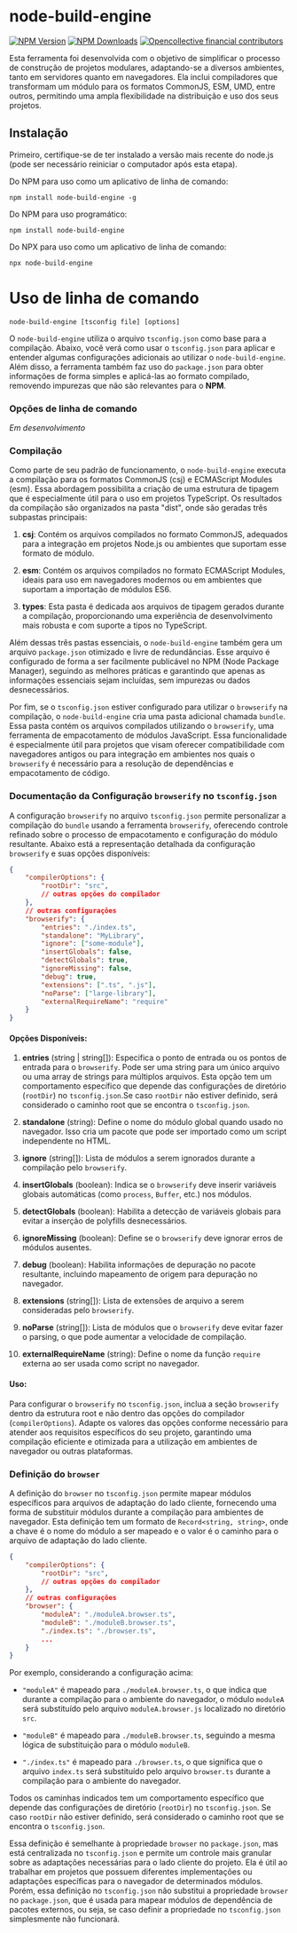 # node-build-engine

[![NPM Version][npm-image]][npm-url]
[![NPM Downloads][downloads-image]][downloads-url]
[![Opencollective financial contributors][opencollective-contributors]][opencollective-url]

[npm-image]: https://img.shields.io/npm/v/node-build-engine.svg
[npm-url]: https://npmjs.org/package/node-build-engine
[downloads-image]: https://img.shields.io/npm/dm/node-build-engine.svg
[downloads-url]: https://npmjs.org/package/node-build-engine
[opencollective-contributors]: https://opencollective.com/node-build-engine/tiers/badge.svg
[opencollective-url]: https://opencollective.com/node-build-engine

Esta ferramenta foi desenvolvida com o objetivo de simplificar o processo de construção de projetos modulares, adaptando-se a diversos ambientes, tanto em servidores quanto em navegadores. Ela inclui compiladores que transformam um módulo para os formatos CommonJS, ESM, UMD, entre outros, permitindo uma ampla flexibilidade na distribuição e uso dos seus projetos.

Instalação
----------

Primeiro, certifique-se de ter instalado a versão mais recente do node.js (pode ser necessário reiniciar o computador após esta etapa).

Do NPM para uso como um aplicativo de linha de comando:

    npm install node-build-engine -g

Do NPM para uso programático:

    npm install node-build-engine

Do NPX para uso como um aplicativo de linha de comando:

    npx node-build-engine

# Uso de linha de comando

<!-- CLI_USAGE:START -->

```
node-build-engine [tsconfig file] [options]
```

O `node-build-engine` utiliza o arquivo `tsconfig.json` como base para a compilação. Abaixo, você verá como usar o `tsconfig.json` para aplicar e entender algumas configurações adicionais ao utilizar o `node-build-engine`. Além disso, a ferramenta também faz uso do `package.json` para obter informações de forma simples e aplicá-las ao formato compilado, removendo impurezas que não são relevantes para o **NPM**.

### Opções de linha de comando

*Em desenvolvimento*

### Compilação

Como parte de seu padrão de funcionamento, o `node-build-engine` executa a compilação para os formatos CommonJS (csj) e ECMAScript Modules (esm). Essa abordagem possibilita a criação de uma estrutura de tipagem que é especialmente útil para o uso em projetos TypeScript. Os resultados da compilação são organizados na pasta "dist", onde são geradas três subpastas principais:

1. **csj**: Contém os arquivos compilados no formato CommonJS, adequados para a integração em projetos Node.js ou ambientes que suportam esse formato de módulo.

2. **esm**: Contém os arquivos compilados no formato ECMAScript Modules, ideais para uso em navegadores modernos ou em ambientes que suportam a importação de módulos ES6.

3. **types**: Esta pasta é dedicada aos arquivos de tipagem gerados durante a compilação, proporcionando uma experiência de desenvolvimento mais robusta e com suporte a tipos no TypeScript.

Além dessas três pastas essenciais, o `node-build-engine` também gera um arquivo `package.json` otimizado e livre de redundâncias. Esse arquivo é configurado de forma a ser facilmente publicável no NPM (Node Package Manager), seguindo as melhores práticas e garantindo que apenas as informações essenciais sejam incluídas, sem impurezas ou dados desnecessários.

Por fim, se o `tsconfig.json` estiver configurado para utilizar o `browserify` na compilação, o `node-build-engine` cria uma pasta adicional chamada `bundle`. Essa pasta contém os arquivos compilados utilizando o `browserify`, uma ferramenta de empacotamento de módulos JavaScript. Essa funcionalidade é especialmente útil para projetos que visam oferecer compatibilidade com navegadores antigos ou para integração em ambientes nos quais o `browserify` é necessário para a resolução de dependências e empacotamento de código.

### Documentação da Configuração `browserify` no `tsconfig.json`

A configuração `browserify` no arquivo `tsconfig.json` permite personalizar a compilação do `bundle` usando a ferramenta `browserify`, oferecendo controle refinado sobre o processo de empacotamento e configuração do módulo resultante. Abaixo está a representação detalhada da configuração `browserify` e suas opções disponíveis:

```json
{
    "compilerOptions": {
        "rootDir": "src",
        // outras opções do compilador
    },
    // outras configurações
    "browserify": {
        "entries": "./index.ts",
        "standalone": "MyLibrary",
        "ignore": ["some-module"],
        "insertGlobals": false,
        "detectGlobals": true,
        "ignoreMissing": false,
        "debug": true,
        "extensions": [".ts", ".js"],
        "noParse": ["large-library"],
        "externalRequireName": "require"
    }
}
```

#### Opções Disponíveis:

1. **entries** (string | string[]): Especifica o ponto de entrada ou os pontos de entrada para o `browserify`. Pode ser uma string para um único arquivo ou uma array de strings para múltiplos arquivos. Esta opção tem um comportamento específico que depende das configurações de diretório (`rootDir`) no `tsconfig.json`.Se caso `rootDir` não estiver definido, será considerado o caminho root que se encontra o `tsconfig.json`.

2. **standalone** (string): Define o nome do módulo global quando usado no navegador. Isso cria um pacote que pode ser importado como um script independente no HTML.

3. **ignore** (string[]): Lista de módulos a serem ignorados durante a compilação pelo `browserify`.

4. **insertGlobals** (boolean): Indica se o `browserify` deve inserir variáveis globais automáticas (como `process`, `Buffer`, etc.) nos módulos.

5. **detectGlobals** (boolean): Habilita a detecção de variáveis globais para evitar a inserção de polyfills desnecessários.

6. **ignoreMissing** (boolean): Define se o `browserify` deve ignorar erros de módulos ausentes.

7. **debug** (boolean): Habilita informações de depuração no pacote resultante, incluindo mapeamento de origem para depuração no navegador.

8. **extensions** (string[]): Lista de extensões de arquivo a serem consideradas pelo `browserify`.

9. **noParse** (string[]): Lista de módulos que o `browserify` deve evitar fazer o parsing, o que pode aumentar a velocidade de compilação.

10. **externalRequireName** (string): Define o nome da função `require` externa ao ser usada como script no navegador.

#### Uso:

Para configurar o `browserify` no `tsconfig.json`, inclua a seção `browserify` dentro da estrutura root e não dentro das opções do compilador (`compilerOptions`). Adapte os valores das opções conforme necessário para atender aos requisitos específicos do seu projeto, garantindo uma compilação eficiente e otimizada para a utilização em ambientes de navegador ou outras plataformas.

### Definição do `browser`

A definição do `browser` no `tsconfig.json` permite mapear módulos específicos para arquivos de adaptação do lado cliente, fornecendo uma forma de substituir módulos durante a compilação para ambientes de navegador. Esta definição tem um formato de `Record<string, string>`, onde a chave é o nome do módulo a ser mapeado e o valor é o caminho para o arquivo de adaptação do lado cliente.

```json
{
    "compilerOptions": {
        "rootDir": "src",
        // outras opções do compilador
    },
    // outras configurações
    "browser": {
        "moduleA": "./moduleA.browser.ts",
        "moduleB": "./moduleB.browser.ts",
        "./index.ts": "./browser.ts",
        ...
    }
}
```

Por exemplo, considerando a configuração acima:

- `"moduleA"` é mapeado para `./moduleA.browser.ts`, o que indica que durante a compilação para o ambiente do navegador, o módulo `moduleA` será substituído pelo arquivo `moduleA.browser.js` localizado no diretório `src`.

- `"moduleB"` é mapeado para `./moduleB.browser.ts`, seguindo a mesma lógica de substituição para o módulo `moduleB`.

- `"./index.ts"` é mapeado para `./browser.ts`, o que significa que o arquivo `index.ts` será substituído pelo arquivo `browser.ts` durante a compilação para o ambiente do navegador.

Todos os caminhas indicados tem um comportamento específico que depende das configurações de diretório (`rootDir`) no `tsconfig.json`. Se caso `rootDir` não estiver definido, será considerado o caminho root que se encontra o `tsconfig.json`.

Essa definição é semelhante à propriedade `browser` no `package.json`, mas está centralizada no `tsconfig.json` e permite um controle mais granular sobre as adaptações necessárias para o lado cliente do projeto. Ela é útil ao trabalhar em projetos que possuem diferentes implementações ou adaptações específicas para o navegador de determinados módulos. Porém, essa definição no `tsconfig.json` não substitui a propriedade `browser` no `package.json`, que é usada para mapear módulos de dependência de pacotes externos, ou seja, se caso definir a propriedade no `tsconfig.json` simplesmente não funcionará.